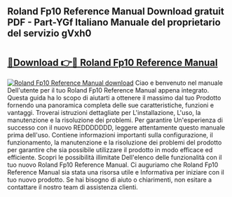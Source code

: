 ## Roland Fp10 Reference Manual Download gratuit PDF - Part-YGf Italiano Manuale del proprietario del servizio gVxh0

# <h2><a href="http://dfggju.blite.top/?on=Roland+Fp10+Reference+Manual">🔗Download 👉🔴 Roland Fp10 Reference Manual</a></h2>

[![Roland Fp10 Reference Manual download](https://i.imgur.com/lujVjoI.png)](http://dfggju.blite.top/?on=Roland+Fp10+Reference+Manual)
Ciao e benvenuto nel manuale Dell'utente per il tuo Roland Fp10 Reference Manual appena integrato. Questa guida ha lo scopo di aiutarti a ottenere il massimo dal tuo Prodotto fornendo una panoramica completa delle sue caratteristiche, funzioni e vantaggi. Troverai istruzioni dettagliate per L'installazione, L'uso, la manutenzione e la risoluzione dei problemi. Per garantire Un'esperienza di successo con il nuovo REDDDDDDD, leggere attentamente questo manuale prima dell'uso. Contiene informazioni importanti sulla configurazione, il funzionamento, la manutenzione e la risoluzione dei problemi del prodotto per garantire che sia possibile utilizzare il prodotto in modo efficace ed efficiente. Scopri le possibilità illimitate Dell'elenco delle funzionalità con il tuo nuovo Roland Fp10 Reference Manual. Ci auguriamo che Roland Fp10 Reference Manual sia stata una risorsa utile e Informativa per iniziare con il tuo nuovo prodotto. Se hai bisogno di aiuto o chiarimenti, non esitare a contattare il nostro team di assistenza clienti.
